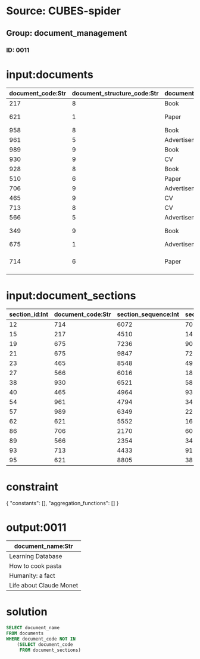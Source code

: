 # Source: CUBES-spider
## Group: document_management
### ID: 0011

# input:documents

| document_code:Str | document_structure_code:Str | document_type_code:Str | access_count:Int | document_name:Str |
|---|---|---|---|---|
| 217 | 8 | Book | 1864 | Learning English |
| 621 | 1 | Paper | 8208 | Research about Art history |
| 958 | 8 | Book | 3769 | Learning Database |
| 961 | 5 | Advertisement | 6661 | Summer Sails |
| 989 | 9 | Book | 2910 | Learning Japanese |
| 930 | 9 | CV | 6345 | David CV |
| 928 | 8 | Book | 2045 | How to cook pasta |
| 510 | 6 | Paper | 3479 | Humanity: a fact |
| 706 | 9 | Advertisement | 8623 | Winter Sails |
| 465 | 9 | CV | 5924 | John CV |
| 713 | 8 | CV | 2294 | Joe CV |
| 566 | 5 | Advertisement | 3289 | Spring Sails |
| 349 | 9 | Book | 1219 | Life about Claude Monet |
| 675 | 1 | Advertisement | 7509 | Fall Sails |
| 714 | 6 | Paper | 9948 | Relationships between History and Arts |

# input:document_sections

| section_id:Int | document_code:Str | section_sequence:Int | section_code:Str | section_title:Str |
|---|---|---|---|---|
| 12 | 714 | 6072 | 70 | after |
| 15 | 217 | 4510 | 14 | after |
| 19 | 675 | 7236 | 90 | after |
| 21 | 675 | 9847 | 72 | before |
| 23 | 465 | 8548 | 49 | after |
| 27 | 566 | 6016 | 18 | before |
| 38 | 930 | 6521 | 58 | after |
| 40 | 465 | 4964 | 93 | after |
| 54 | 961 | 4794 | 34 | before |
| 57 | 989 | 6349 | 22 | after |
| 62 | 621 | 5552 | 16 | after |
| 86 | 706 | 2170 | 60 | after |
| 89 | 566 | 2354 | 34 | before |
| 93 | 713 | 4433 | 91 | before |
| 95 | 621 | 8805 | 38 | before |

# constraint

{
  "constants": [],
  "aggregation_functions": []
}

# output:0011

| document_name:Str |
|---|
| Learning Database |
| How to cook pasta |
| Humanity: a fact |
| Life about Claude Monet |

# solution

```sql
SELECT document_name
FROM documents
WHERE document_code NOT IN
    (SELECT document_code
     FROM document_sections)
```
